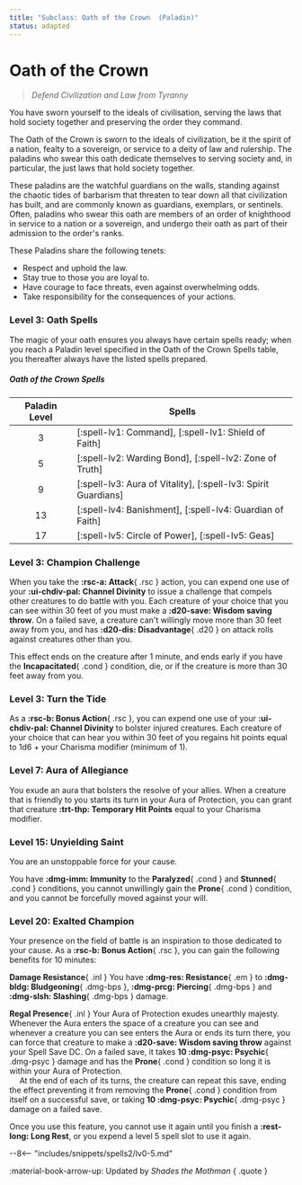 ```yaml
---
title: "Subclass: Oath of the Crown  (Paladin)"
status: adapted
---
```


<p style="display:none">
Defend Civilization and Law from Tyranny
</p>

# Oath of the Crown 

> *Defend Civilization and Law from Tyranny*

You have sworn yourself to the ideals of civilisation, serving the laws that hold society together and preserving the order they command.

The Oath of the Crown is sworn to the ideals of civilization, be it the spirit of a nation, fealty to a sovereign, or service to a deity of law and rulership. The paladins who swear this oath dedicate themselves to serving society and, in particular, the just laws that hold society together. 

These paladins are the watchful guardians on the walls, standing against the chaotic tides of barbarism that threaten to tear down all that civilization has built, and are commonly known as guardians, exemplars, or sentinels. Often, paladins who swear this oath are members of an order of knighthood in service to a nation or a sovereign, and undergo their oath as part of their admission to the order's ranks.

These Paladins share the following tenets:

- Respect and uphold the law.
- Stay true to those you are loyal to.
- Have courage to face threats, even against overwhelming odds.
- Take responsibility for the consequences of your actions. 

### Level 3: Oath Spells

The magic of your oath ensures you always have certain spells ready; when you reach a Paladin level specified in the Oath of the Crown Spells table, you thereafter always have the listed spells prepared.

##### Oath of the Crown Spells

| Paladin Level | Spells |
|:-:|---|
| 3 | [:spell-lv1: Command], [:spell-lv1: Shield of Faith] |
| 5 | [:spell-lv2: Warding Bond], [:spell-lv2: Zone of Truth] |
| 9 | [:spell-lv3: Aura of Vitality], [:spell-lv3: Spirit Guardians] |
| 13 | [:spell-lv4: Banishment], [:spell-lv4: Guardian of Faith] |
| 17 | [:spell-lv5: Circle of Power], [:spell-lv5: Geas] |

### Level 3: Champion Challenge

When you take the **:rsc-a: Attack**{ .rsc } action, you can expend one use of your **:ui-chdiv-pal: Channel Divinity**  to issue a challenge that compels other creatures to do battle with you. Each creature of your choice that you can see within 30 feet of you must make a **:d20-save: Wisdom saving throw**. On a failed save, a creature can't willingly move more than 30 feet away from you, and has **:d20-dis: Disadvantage**{ .d20 } on attack rolls against creatures other than you. 

This effect ends on the creature after 1 minute, and ends early if you have the **Incapacitated**{ .cond } condition, die, or if the creature is more than 30 feet away from you.

### Level 3: Turn the Tide

As a **:rsc-b: Bonus Action**{ .rsc }, you can expend one use of your **:ui-chdiv-pal: Channel Divinity** to bolster injured creatures. Each creature of your choice that can hear you within 30 feet of you regains hit points equal to 1d6 + your Charisma modifier (minimum of 1).

### Level 7: Aura of Allegiance

You exude an aura that bolsters the resolve of your allies. When a creature that is friendly to you starts its turn in your Aura of Protection, you can grant that creature **:trt-thp: Temporary Hit Points** equal to your Charisma modifier.

### Level 15: Unyielding Saint

You are an unstoppable force for your cause. 
 
You have **:dmg-imm: Immunity** to the **Paralyzed**{ .cond } and **Stunned**{ .cond } conditions, you cannot unwillingly gain the **Prone**{ .cond } condition, and you cannot be forcefully moved against your will.

### Level 20: Exalted Champion

Your presence on the field of battle is an inspiration to those dedicated to your cause. As a **:rsc-b: Bonus Action**{ .rsc }, you can gain the following benefits for 10 minutes:

**Damage Resistance**{ .inl } You have **:dmg-res: Resistance**{ .em } to **:dmg-bldg: Bludgeoning**{ .dmg-bps }, **:dmg-prcg: Piercing**{ .dmg-bps } and **:dmg-slsh: Slashing**{ .dmg-bps } damage.

**Regal Presence**{ .inl } Your Aura of Protection exudes unearthly majesty. Whenever the Aura enters the space of a creature you can see and whenever a creature you can see enters the Aura or ends its turn there, you can force that creature to make a **:d20-save: Wisdom saving throw** against your Spell Save DC. On a failed save, it takes **10 :dmg-psyc: Psychic**{ .dmg-psyc } damage and has the **Prone**{ .cond } condition so long it is within your Aura of Protection.  
&emsp; At the end of each of its turns, the creature can repeat this save, ending the effect preventing it from removing the **Prone**{ .cond } condition from itself on a successful save, or taking **10 :dmg-psyc: Psychic**{ .dmg-psyc } damage on a failed save.

Once you use this feature, you cannot use it again until you finish a **:rest-long: Long Rest**, or you expend a level 5 spell slot to use it again.

--8<-- "includes/snippets/spells2/lv0-5.md"

:material-book-arrow-up: Updated by *Shades the Mothman*
{ .quote }

